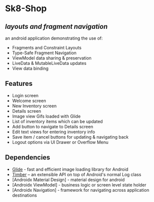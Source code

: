 # Sk8-Shop
## _layouts and fragment navigation_



an android application demonstrating the use of: 

- Fragments and Constraint Layouts
- Type-Safe Fragment Navigation
- ViewModel data sharing & preservation
- LiveData & MutableLiveData updates
- View data binding



## Features

- Login screen
- Welcome screen
- New Inventory screen
- Details screen
- Image view Gifs loaded with Glide
- List of inventory items which can be updated
- Add button to navigate to Details screen
- Edit text views for entering inventory info
- Save item / cancel buttons for updating & navigating back
- Logout options via UI Drawer or Overflow Menu



## Dependencies

- [Glide](https://bumptech.github.io/glide/) - fast and efficient image loading library for Android
- [Timber](https://github.com/JakeWharton/timber) – an extensible API on top of Android's normal Log class
- [Androidx Material Design] - material design for android
- [Androidx ViewModel] - business logic or screen level state holder
- [Androidx Navigation] - framework for navigating across application destinations
